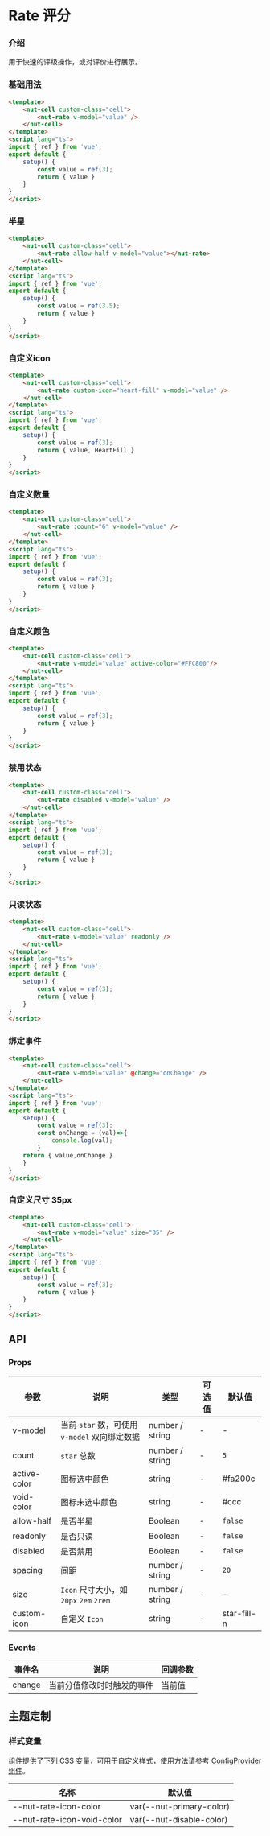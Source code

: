 # Rate 评分

### 介绍

用于快速的评级操作，或对评价进行展示。

### 基础用法

```html
<template>
    <nut-cell custom-class="cell">
        <nut-rate v-model="value" />
    </nut-cell>
</template>
<script lang="ts">
import { ref } from 'vue';
export default {
    setup() {
        const value = ref(3);
        return { value }
    }
}
</script>
```

### 半星

```html
<template>
    <nut-cell custom-class="cell">
        <nut-rate allow-half v-model="value"></nut-rate>
    </nut-cell>
</template>
<script lang="ts">
import { ref } from 'vue';
export default {
    setup() {
        const value = ref(3.5);
        return { value }
    }
}
</script>
```

### 自定义icon

```html
<template>
    <nut-cell custom-class="cell">
        <nut-rate custom-icon="heart-fill" v-model="value" />
    </nut-cell>
</template>
<script lang="ts">
import { ref } from 'vue';
export default {
    setup() {
        const value = ref(3);
        return { value, HeartFill }
    }
}
</script>
```

### 自定义数量

```html
<template>
    <nut-cell custom-class="cell">
        <nut-rate :count="6" v-model="value" />
    </nut-cell>
</template>
<script lang="ts">
import { ref } from 'vue';
export default {
    setup() {
        const value = ref(3);
        return { value }
    }
}
</script>
```

### 自定义颜色

```html
<template>
    <nut-cell custom-class="cell">
        <nut-rate v-model="value" active-color="#FFC800"/>
    </nut-cell>
</template>
<script lang="ts">
import { ref } from 'vue';
export default {
    setup() {
        const value = ref(3);
        return { value }
    }
}
</script>
```

### 禁用状态

```html
<template>
    <nut-cell custom-class="cell">
        <nut-rate disabled v-model="value" />
    </nut-cell>
</template>
<script lang="ts">
import { ref } from 'vue';
export default {
    setup() {
        const value = ref(3);
        return { value }
    }
}
</script>
```

### 只读状态

```html
<template>
    <nut-cell custom-class="cell">
        <nut-rate v-model="value" readonly />
    </nut-cell>
</template>
<script lang="ts">
import { ref } from 'vue';
export default {
    setup() {
        const value = ref(3);
        return { value }
    }
}
</script>
```

### 绑定事件

```html
<template>
    <nut-cell custom-class="cell">
        <nut-rate v-model="value" @change="onChange" />
    </nut-cell>
</template>
<script lang="ts">
import { ref } from 'vue';
export default {
    setup() {
        const value = ref(3);
        const onChange = (val)=>{
            console.log(val);
        }
    return { value,onChange }
    }
}
</script>
```

### 自定义尺寸 35px

```html
<template>
    <nut-cell custom-class="cell">
        <nut-rate v-model="value" size="35" />
    </nut-cell>
</template>
<script lang="ts">
import { ref } from 'vue';
export default {
    setup() {
        const value = ref(3);
        return { value }
    }
}
</script>
```

## API

### Props

| 参数         | 说明                                         | 类型            | 可选值 | 默认值      |
|--------------|--------------------------------------------|-----------------|--------|-------------|
| v-model      | 当前 `star` 数，可使用 `v-model` 双向绑定数据 | number / string | -      | -           |
| count        | `star` 总数                                  | number / string | -      | `5`         |
| active-color | 图标选中颜色                                 | string          | -      | #fa200c     |
| void-color   | 图标未选中颜色                               | string          | -      | #ccc        |
| allow-half   | 是否半星                                     | Boolean         | -      | `false`     |
| readonly     | 是否只读                                     | Boolean         | -      | `false`     |
| disabled     | 是否禁用                                     | Boolean         | -      | `false`     |
| spacing      | 间距                                         | number / string | -      | `20`        |
| size         | `Icon` 尺寸大小，如 `20px` `2em` `2rem`       | number / string | -      | -           |
| custom-icon  | 自定义 `Icon`                                | string          | -      | star-fill-n |

### Events

| 事件名 | 说明                       | 回调参数 |
|--------|--------------------------|-------|
| change | 当前分值修改时时触发的事件 | 当前值   |

## 主题定制

### 样式变量

组件提供了下列 CSS 变量，可用于自定义样式，使用方法请参考 [ConfigProvider 组件](/components/basic/configprovider)。

| 名称                       | 默认值                   |
|----------------------------|--------------------------|
| --nut-rate-icon-color      | var(--nut-primary-color) |
| --nut-rate-icon-void-color | var(--nut-disable-color) |
